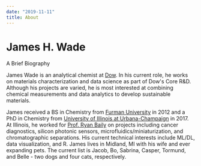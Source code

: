 ```yaml
---
date: "2019-11-11"
title: About
---
```


# James H. Wade

A Brief Biography

James Wade is an analytical chemist at [Dow](dow.com). In his current role, he works on materials characterization and data science as part of Dow's Core R&D. Although his projects are varied, he is most interested at combining chemical measurements and data analytics to develop sustainable materials. 

James received a BS in Chemistry from [Furman University](furman.edu) in 2012 and a PhD in Chemistry from [University of Illinois at Urbana-Champaign](chemistry.illinois.edu) in 2017. At Illinois, he worked for [Prof. Ryan Baily](baileylab.com) on projects including cancer diagnostics, silicon photonic sensors, microfluidics/miniaturization, and chromatographic separations. His current technical interests include ML/DL, data visualization, and R. James lives in Midland, MI with his wife and ever expanding pets. The current list is Jacob, Bo, Sabrina, Casper, Tormund, and Belle - two dogs and four cats, respectively.
